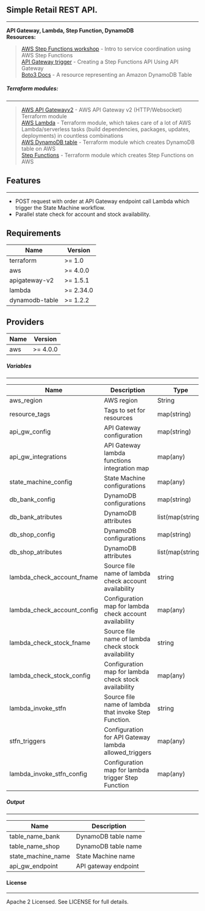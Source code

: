 ## Simple Retail REST API.
---
**API Gateway, Lambda, Step Function, DynamoDB**</br>
**Resources:**</br>
>[AWS Step Functions workshop](https://step-functions-workshop.go-aws.com/) - Intro to service coordination using AWS Step Functions</br>
>[API Gateway trigger](https://docs.aws.amazon.com/step-functions/latest/dg/tutorial-api-gateway.html) - Creating a Step Functions API Using API Gateway</br>
>[Boto3 Docs](https://boto3.amazonaws.com/v1/documentation/api/latest/reference/services/dynamodb.html#table) - A resource representing an Amazon DynamoDB Table

##### Terraform modules:
---
>[AWS API Gatewayv2](https://registry.terraform.io/modules/terraform-aws-modules/apigateway-v2/aws/latest) - AWS API Gateway v2 (HTTP/Websocket) Terraform module</br>
>[AWS Lambda](https://registry.terraform.io/modules/terraform-aws-modules/lambda/aws/latest) - Terraform module, which takes  care of a lot of AWS Lambda/serverless tasks (build dependencies, packages, updates, deployments) in countless combinations</br>
> [AWS DynamoDB table](https://registry.terraform.io/modules/terraform-aws-modules/dynamodb-table/aws/latest) - Terraform module which creates DynamoDB table on AWS</br>
> [Step Functions](https://registry.terraform.io/modules/terraform-aws-modules/step-functions/aws/latest?tab=inputs) - Terraform module which creates Step Functions on AWS</br>
## Features
---
- POST request with order at API Gateway endpoint call Lambda which trigger the State Machine workflow.
- Parallel state check for account and stock availability.

## Requirements
| Name | Version |
|------|---------|
| terraform | >= 1.0 |
| aws | >= 4.0.0 |
| apigateway-v2 | >= 1.5.1 |
| lambda | >= 2.34.0 |
| dynamodb-table | >= 1.2.2 |

## Providers
| Name | Version |
|------|---------|
| aws | >= 4.0.0 |

##### Variables
---
| Name | Description | Type | Required |
| ------ | ------ | ------ | ------ | 
| aws_region | AWS region | String | No |
| resource_tags | Tags to set for resources | map(string) | No |
| api_gw_config | API Gateway configuration | map(string) | No |
| api_gw_integrations | API Gateway lambda functions integration map | map(any) | No |
| state_machine_config | State Machine configurations | map(any) | No |
| db_bank_config | DynamoDB configurations | map(string) | No |
| db_bank_atributes | DynamoDB attributes | list(map(string)) | No |
| db_shop_config | DynamoDB configurations | map(string) | No |
| db_shop_atributes | DynamoDB attributes | list(map(string)) | No |
| lambda_check_account_fname | Source file name of lambda check account availability | string | No |
| lambda_check_account_config | Configuration map for lambda check account availability | map(any) | No |
| lambda_check_stock_fname | Source file name of lambda check stock availability | string | No |
| lambda_check_stock_config | Configuration map for lambda check stock availability | map(any) | No | 
| lambda_invoke_stfn | Source file name of lambda that invoke Step Function. | string | No |
| stfn_triggers | Configuration for API Gateway lambda allowed_triggers | map(any) | No |
| lambda_invoke_stfn_config | Configuration map for lambda trigger Step Function | map(any) | No |

##### Output
---
| Name | Description |
| ------ | ------ |
| table_name_bank | DynamoDB table name |
| table_name_shop | DynamoDB table name |
| state_machine_name | State Machine name |
| api_gw_endpoint | API gateway endpoint |

#### License
---
Apache 2 Licensed. See LICENSE for full details.
